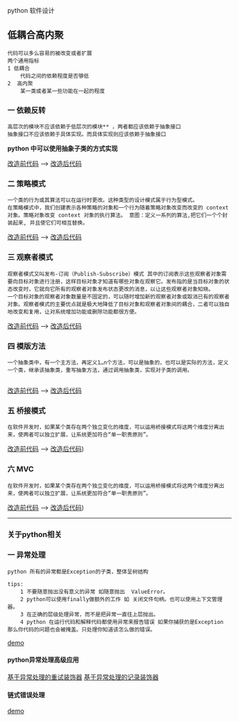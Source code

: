 python 软件设计

## 低耦合高内聚

    代码可以多么容易的被改变或者扩展
    两个通用指标
    1 低耦合
        代码之间的依赖程度是否够低
    2  高内聚
        某一类或者某一些功能在一起的程度


### 一 依赖反转

```
高层次的模块不应该依赖于低层次的模块** ，两者都应该依赖于抽象接口
抽象接口不应该依赖于具体实现。而具体实现则应该依赖于抽象接口

```

**python 中可以使用抽象子类的方式实现**

 [改造前代码](./01_dependency_inversion/before.py)   --> [改造后代码](01_dependency_inversion/after.py)

### 二 策略模式

```
一个类的行为或其算法可以在运行时更改。这种类型的设计模式属于行为型模式。
在策略模式中，我们创建表示各种策略的对象和一个行为随着策略对象改变而改变的 context 对象。策略对象改变 context 对象的执行算法。 意图：定义一系列的算法,把它们一个个封装起来, 并且使它们可相互替换。
```

 [改造前代码](./02_strategy_pattern/before.py)   --> [改造后代码](./02_strategy_pattern/after.py)


### 三 观察者模式
```
观察者模式又叫发布-订阅（Publish-Subscribe）模式 其中的订阅表示这些观察者对象需要向目标对象进行注册，这样目标对象才知道有哪些对象在观察它。发布指的是当目标对象的状态改变时，它就向它所有的观察者对象发布状态更改的消息，以让这些观察者对象知晓。
一个目标对象的观察者对象数量是不固定的，可以随时增加新的观察者对象或取消已有的观察者对象。观察者模式的主要优点就是极大地降低了目标对象和观察者对象间的耦合，二者可以独自地改变和复用，让对系统增加功能或删除功能都很方便。

```
 [改造前代码](./03_observer_pattern/obs_before.py)   --> [改造后代码](./03_observer_pattern/obs_after.py)


### 四 模版方法
```
一个抽象类中，有一个主方法，再定义1…n个方法，可以是抽象的，也可以是实际的方法，定义一个类，继承该抽象类，重写抽象方法，通过调用抽象类，实现对子类的调用。


```
 [改造前代码](./04_template_pattern/before.py)   --> [改造后代码](./04_template_pattern/after.py)


### 五 桥接模式
```
在软件开发时，如果某个类存在两个独立变化的维度，可以运用桥接模式将这两个维度分离出来，使两者可以独立扩展，让系统更加符合“单一职责原则”。
```
 [改造前代码](./04_template_pattern/after.py)   --> [改造后代码](./04_template_pattern/after_with_bridge.py))




### 六 MVC
```
在软件开发时，如果某个类存在两个独立变化的维度，可以运用桥接模式将这两个维度分离出来，使两者可以独立扩展，让系统更加符合“单一职责原则”。
```
 [改造前代码](./04_template_pattern/after.py)   --> [改造后代码](./04_template_pattern/after_with_bridge.py))




 ---


### 关于python相关

### 一 异常处理
```
python 所有的异常都是Exception的子类，整体呈树结构

tips:
    1 不要随意抛出没有意义的异常 如随意抛出  ValueError。
    2 python可以使用finally做额外的工作 如 关闭文件句柄。也可以使用上下文管理器。
    3 在正确的层级处理异常，而不是把异常一直往上层抛出。
    4 python 在运行代码和解释代码都使用异常来报告错误 如果你捕获的是Exception 那么你代码的问题也会被掩盖。只处理你知道该怎么做的错误。 
```
[demo](./python_exception_handing/error_handling.py) 

#### python异常处理高级应用

[基于异常处理的重试装饰器](./python_exception_handing/retry-decorator.py) 
[基于异常处理的记录装饰器](./python_exception_handing/logging-decorator.py) 

####  链式错误处理 

[demo](./python_exception_handing/example.py) 

### 